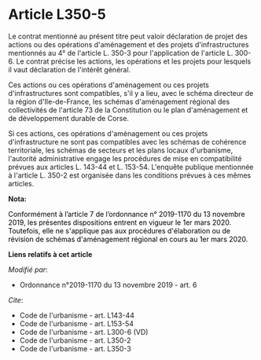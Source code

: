 # Article L350-5

Le contrat mentionné au présent titre peut valoir déclaration de projet des actions ou des opérations d'aménagement et des
projets d'infrastructures mentionnés au 4° de l'article L. 350-3 pour l'application de l'article L. 300-6. Le contrat précise
les actions, les opérations et les projets pour lesquels il vaut déclaration de l'intérêt général.

Ces actions ou ces opérations d'aménagement ou ces projets d'infrastructures sont compatibles, s'il y a lieu, avec le schéma
directeur de la région d'Ile-de-France, les schémas d'aménagement régional des collectivités de l'article 73 de la
Constitution ou le plan d'aménagement et de développement durable de Corse.

Si ces actions, ces opérations d'aménagement ou ces projets d'infrastructure ne sont pas compatibles avec les schémas de
cohérence territoriale, les schémas de secteurs et les plans locaux d'urbanisme, l'autorité administrative engage les
procédures de mise en compatibilité prévues aux articles L. 143-44 et L. 153-54. L'enquête publique mentionnée à l'article L.
350-2 est organisée dans les conditions prévues à ces mêmes articles.

**Nota:**

<font color="black">Conformément à l’article 7 de l’ordonnance n° 2019-1170 du 13 novembre 2019, les présentes dispositions
entrent en vigueur le 1er mars 2020. Toutefois, elle ne s'applique pas aux procédures d'élaboration ou de révision de schémas
d'aménagement régional en cours au 1er mars 2020.</font>

**Liens relatifs à cet article**

_Modifié par_:

  - Ordonnance n°2019-1170 du 13 novembre 2019 - art. 6

_Cite_:

  - Code de l'urbanisme - art. L143-44
  - Code de l'urbanisme - art. L153-54
  - Code de l'urbanisme - art. L300-6 (VD)
  - Code de l'urbanisme - art. L350-2
  - Code de l'urbanisme - art. L350-3

